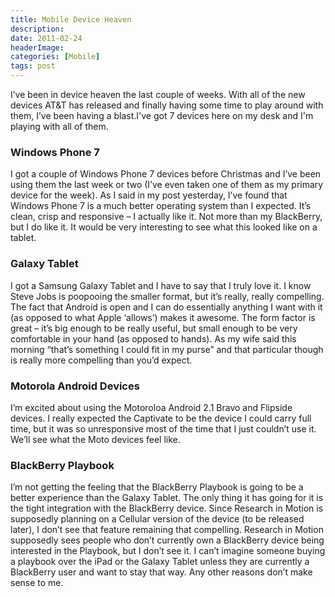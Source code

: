 ```yaml
---
title: Mobile Device Heaven
description: 
date: 2011-02-24
headerImage: 
categories: [Mobile]
tags: post
---
```


I’ve been in device heaven the last couple of weeks. With all of the new devices AT&T has released and finally having some time to play around with them, I’ve been having a blast.I've got 7 devices here on my desk and I'm playing with all of them.

### Windows Phone 7

I got a couple of Windows Phone 7 devices before Christmas and I’ve been using them the last week or two (I’ve even taken one of them as my primary device for the week). As I said in my post yesterday, I’ve found that Windows Phone 7 is a much better operating system than I expected. It’s clean, crisp and responsive – I actually like it. Not more than my BlackBerry, but I do like it. It would be very interesting to see what this looked like on a tablet.

### Galaxy Tablet

I got a Samsung Galaxy Tablet and I have to say that I truly love it. I know Steve Jobs is poopooing the smaller format, but it’s really, really compelling. The fact that Android is open and I can do essentially anything I want with it (as opposed to what Apple ‘allows’) makes it awesome. The form factor is great – it’s big enough to be really useful, but small enough to be very comfortable in your hand (as opposed to hands). As my wife said this morning “that’s something I could fit in my purse” and that particular though is really more compelling than you’d expect.

### Motorola Android Devices

I’m excited about using the Motoroloa Android 2.1 Bravo and Flipside devices. I really expected the Captivate to be the device I could carry full time, but it was so unresponsive most of the time that I just couldn’t use it. We’ll see what the Moto devices feel like.

### BlackBerry Playbook

I’m not getting the feeling that the BlackBerry Playbook is going to be a better experience than the Galaxy Tablet. The only thing it has going for it is the tight integration with the BlackBerry device. Since Research in Motion is supposedly planning on a Cellular version of the device (to be released later), I don’t see that feature remaining that compelling. Research in Motion supposedly sees people who don’t currently own a BlackBerry device being interested in the Playbook, but I don’t see it. I can’t imagine someone buying a playbook over the iPad or the Galaxy Tablet unless they are currently a BlackBerry user and want to stay that way. Any other reasons don’t make sense to me.